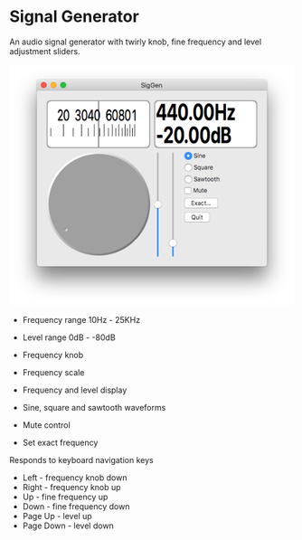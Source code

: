 #  Signal Generator

An audio signal generator with twirly knob, fine frequency and level
adjustment sliders.

![Tuner](https://github.com/billthefarmer/billthefarmer.github.io/raw/master/images/audiotools/SigGen-swift.png)

* Frequency range 10Hz - 25KHz
* Level range 0dB - -80dB

* Frequency knob
* Frequency scale
* Frequency and level display
* Sine, square and sawtooth waveforms
* Mute control
* Set exact frequency

Responds to keyboard navigation keys

* Left - frequency knob down
* Right - frequency knob up
* Up - fine frequency up
* Down - fine frequency down
* Page Up - level up
* Page Down - level down
